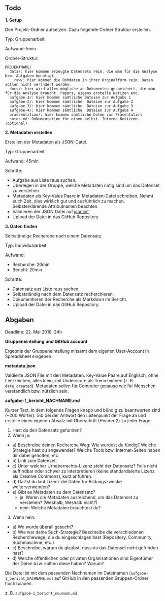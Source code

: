 ## Todo

**1. Setup**


Den Projekt-Ordner aufsetzen. Dazu folgende Ordner Struktur erstellen.


Typ: Gruppenarbeit


Aufwand: 5min


Ordner-Struktur:
```
PROJEKTNAME/
  data/: hier kommen erzeugte Datensets rein, die man für die Analyse bzw. Aufgaben benötigt.
    raw/: hier kommen die Rohdaten in ihrer Orginalform rein. Daten sollen nicht verändert werden.
  docs/: hier wird alles mögliche an Dokumenten gespeichert, die man für die Analyse braucht. Papers, eigens erstelle Notizen etc.
  aufgabe-1/: hier kommen sämtliche Dateien zur Aufgabe 1
  aufgabe-2/: hier kommen sämtliche  Dateien zur Aufgabe 2
  aufgabe-3/: hier kommen sämtliche  Dateien zur Aufgabe 3
  aufgabe-4/: hier kommen sämtliche  Dateien zur Aufgabe 4
  praesentation/: hier kommen sämtliche Daten zur Präsentation
  notes.md: Dokumentation für einen selbst. Interne Notizzen. (optional)
```

**2. Metadaten erstellen**


Erstellen der Metadaten als JSON-Datei.


Typ: Gruppenarbeit


Aufwand: 45min


Schritte:
* Aufgabe aus Liste raus suchen.
* Überlegen in der Gruppe, welche Metadaten nötig sind um das Datenset zu verstehen.
* Metadaten als Key-Value Paare in Metadaten-Datei schreiben. Nehmt euch Zeit, dies wirklich gut und ausführlich zu machen. Selbsterklärende Attributnamen beachten.
* Validieren der JSON Datei auf [jsonlint](https://jsonlint.com/)
* Upload der Datei in das GitHub Repository


**3. Daten finden**


Selbständige Recherche nach einem Datensatz.


Typ: Individualarbeit


Aufwand:
* Recherche: 20min
* Bericht: 20min


Schritte:
* Datensatz aus Liste raus suchen.
* Selbstständig nach dem Datensatz recherchieren.
* Dokumentieren der Recherche als Markdown im Bericht.
* Upload der Datei in das GitHub Repository.

## Abgaben

Deadline: 22. Mai 2018, 24h


**Gruppeneinteilung und GitHub account**

Ergebnis der Gruppeneinteilung mitsamt dem eigenen User-Account in Spreadsheet eingeben.


**metadata.json**


Valdierte JSON File mit den Metadaten. Key-Value Paare auf Englisch, ohne Leerzeichen, alles klein, mit Underscore als Trennzeichen (z. B. `date_created`). Metadaten sollen für Computer genauso wie für Menschen verständlich bzw. nützlich sein.


**aufgabe-1_bericht_NACHNAME.md**

Kurzer Text, in dem folgende Fragen knapp und bündig zu beantworten sind (~200 Wörter). Gib bei der Antwort den Listenpunkt der Frage an und erstelle einen eigenen Absatz mit Überschrift (Header 2) zu jeder Frage.
1. Hast du den Datensatz gefunden?
2. Wenn ja:
  * a) Beschreibe deinen Recherche Weg: Wie wurdest du fündig? Welche Strategie hast du angewendet? Welche Tools bzw. Internet-Seiten haben dir dabei geholfen, etc.
  * b) Link zum Datenset.
  * c) Unter welcher Urheberrechts-Lizenz steht der Datensatz? Falls nicht auffindbar oder schwer zu interpretieren (keine standardisierte Lizenz ala Creative Commons), kurz anführen.
  * d) Darfst du laut Lizenz die Daten für Bildungszwecke weiterverwenden?
  * e) Gibt es Metadaten zu dem Datensatz?
    * ja: Waren die Metadaten ausreichend, um das Datenset zu verstehen? (Weshalb, Weshalb nicht?)
    * nein: Welche Metadaten bräuchtest du?
3. Wenn nein:
  * a) Wo wurde überall gesucht?
  * b) Wie war deine Such-Strategie? Beschreibe die verschiedenen Recherchewege, die du eingeschlagen hast (Repository, Community, Suchmaschine, etc.)
  * c) Beschreibe, warum du glaubst, dass du das Datenset nicht gefunden hast?
  * d) Welche öffentlichen oder privaten Organisationen sind Eigentümer der Daten bzw. sollten diese haben? Warum?

Die Datei ist mit dem passenden Nachnamen im Dateinamen (`aufgabe-1_bericht_NACHNAME.md`) auf GitHub in den passenden Gruppen-Ordner hochzuladen.

z. B. `aufgabe-1_bericht_neumann.md`


